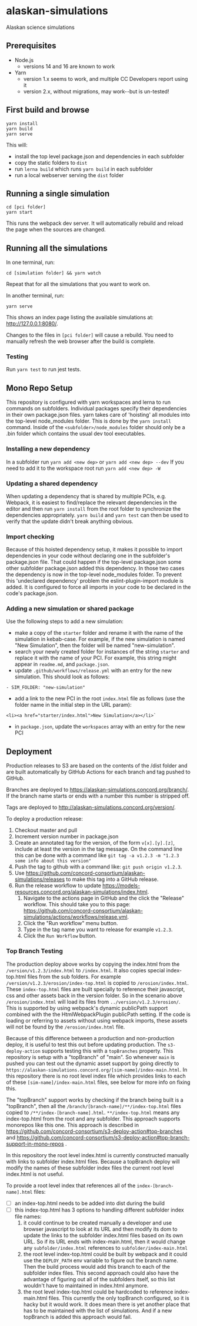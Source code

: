 # alaskan-simulations
Alaskan science simulations

## Prerequisites

- Node.js
  - versions 14 and 16 are known to work
- Yarn
  - version 1.x seems to work, and multiple CC Developers report using it
  - version 2.x, without migrations, may work--but is un-tested!

## First build and browse

```
yarn install
yarn build
yarn serve
```

This will:
- install the top level package.json and dependencies in each subfolder
- copy the static folders to `dist`
- run `lerna build` which runs `yarn build` in each subfolder
- run a local webserver serving the `dist` folder

## Running a single simulation

```
cd [pci folder]
yarn start
```

This runs the webpack dev server. It will automatically rebuild and reload the page when the sources are changed.

## Running all the simulations

In one terminal, run:
```
cd [simulation folder] && yarn watch
```
Repeat that for all the simulations that you want to work on.


In another terminal, run:
```
yarn serve
```

This shows an index page listing the available simulations at: http://127.0.0.1:8080/.

Changes to the files in `[pci folder]` will cause a rebuild.
You need to manually refresh the web browser after the build is complete.

### Testing

Run `yarn test` to run jest tests.

## Mono Repo Setup

This repository is configured with yarn workspaces and lerna to run commands on subfolders.
Individual packages specify their dependencies in their own package.json files.
yarn takes care of 'hoisting' all modules into the top-level node_modules folder. This is done by the `yarn install` command.
Inside of the `<subfolder>/node_modules` folder should only be a .bin folder which contains the usual dev tool executables.

### Installing a new dependency

In a subfolder run `yarn add <new dep>` or `yarn add <new dep> --dev`
If you need to add it to the workspace root run `yarn add <new dep> -W`

### Updating a shared dependency

When updating a dependency that is shared by multiple PCIs, e.g. Webpack, it is easiest to find/replace the relevant dependencies in the editor and then run `yarn install` from the root folder to synchronize the dependencies appropriately. `yarn build` and `yarn test` can then be used to verify that the update didn't break anything obvious.

### Import checking

Because of this hoisted dependency setup, it makes it possible to import dependencies in your code without declaring one in the subfolder's package.json file. That could happen if the top-level package.json some other subfolder package.json added this dependency. In those two cases the dependency is now in the top-level node_modules folder. To prevent this 'undeclared dependency' problem the eslint-plugin-import module is added. It is configured to force all imports in your code to be declared in the code's package.json.

### Adding a new simulation or shared package

Use the following steps to add a new simulation:
- make a copy of the `starter` folder and rename it with the name of the simulation in kebab-case.
  For example, if the new simulation is named "New Simulation", then the folder will be named "new-simulation".
- search your newly created folder for instances of the string `starter` and replace it with the name of your PCI. For example, this string might appear in `readme.md`, and `package.json`.
- update `.github/workflows/release.yml` with an entry for the new simulation. This should look as follows:

```
- SIM_FOLDER: "new-simulation"
```
- add a link to the new PCI in the root `index.html` file as follows (use the folder name in the initial step in the URL param):

```
<li><a href="starter/index.html">New Simulation</a></li>`
```

- in `package.json`, update the `workspaces` array with an entry for the new PCI

## Deployment

Production releases to S3 are based on the contents of the /dist folder and are built automatically by GitHub Actions
for each branch and tag pushed to GitHub.

Branches are deployed to https://alaskan-simulations.concord.org/branch/<name>.
If the branch name starts or ends with a number this number is stripped off.

Tags are deployed to http://alaskan-simulations.concord.org/version/<name>.

To deploy a production release:

1. Checkout master and pull
2. Increment version number in package.json
3. Create an annotated tag for the version, of the form `v[x].[y].[z]`, include at least the version in the tag message. On the command line this can be done with a command like `git tag -a v1.2.3 -m "1.2.3 some info about this version"`
4. Push the tag to github with a command like: `git push origin v1.2.3`.
5. Use https://github.com/concord-consortium/alaskan-simulations/releases to make this tag into a GitHub release.
6. Run the release workflow to update https://models-resources.concord.org/alaskan-simulations/index.html.
    1. Navigate to the actions page in GitHub and the click the "Release" workflow. This should take you to this page: https://github.com/concord-consortium/alaskan-simulations/actions/workflows/release.yml.
    2. Click the "Run workflow" menu button.
    3. Type in the tag name you want to release for example `v1.2.3`.
    4. Click the `Run Workflow` button.

### Top Branch Testing

The production deploy above works by copying the index.html from the `/version/v1.2.3/index.html` to `/index.html`. It also copies special index-top.html files from the sub folders. For example `/version/v1.2.3/erosion/index-top.html` is copied to `/erosion/index.html`.  These `index-top.html` files are built specially to reference their javascript, css and other assets back in the version folder. So in the scenario above `/erosion/index.html` will load its files from `../version/v1.2.3/erosion/`. This is supported by using webpack's dynamic publicPath support combined with the the HtmlWebpackPlugin publicPath setting. If the code is loading or referring to assets without using webpack imports, these assets will not be found by the `/erosion/index.html` file.

Because of this difference between a production and non-production deploy, it is useful to test this out before updating production. The `s3-deploy-action` supports testing this with a `topBranches` property. This repository is setup with a "topBranch" of "main". So whenever `main` is pushed you can test out the dynamic asset support by going directly to `https://alaskan-simulations.concord.org/[sim-name]/index-main.html`.  In this repository there is no root level index file which provides links to each of these `[sim-name]/index-main.html` files, see below for more info on fixing this.

The "topBranch" support works by checking if the branch being built is a "topBranch", then all the `/branch/[branch-name]/**/index-top.html` files copied to `/**/index-[branch-name].html`. `**/index-top.html` means any index-top.html from the root and any subfolder. This approach supports monorepos like this one. This approach is described in https://github.com/concord-consortium/s3-deploy-action#top-branches and https://github.com/concord-consortium/s3-deploy-action#top-branch-support-in-mono-repos .

In this repository the root level index.html is currently constructed manually with links to subfolder index.html files. Because a topBranch deploy will modify the names of these subfolder index files the current root level index.html is not useful.

To provide a root level index that references all of the `index-[branch-name].html` files:
- [ ] an index-top.html needs to be added into dist during the build
- [ ] this index-top.html has 3 options to handling different subfolder index file names:
  1. it could continue to be created manually a developer and use browser javascript to look at its URL and then modify its dom to update the links to the subfolder index.html files based on its own URL. So if its URL ends with index-main.html, then it would change any `subfolder/index.html` references to `subfolder/index-main.html`
  2. the root level index-top.html could be built by webpack and it could use the `DEPLOY_PATH` env variable to figure out the branch name. Then the build process would add this branch to each of the subfolder index files. This second approach could also have the advantage of figuring out all of the subfolders itself, so this list wouldn't have to maintained in index.html anymore.
  3. the root level index-top.html could be hardcoded to reference index-main.html files. This currently the only topBranch configured, so it is hacky but it would work. It does mean there is yet another place that has to be maintained with the list of simulations. And if a new topBranch is added this approach would fail.
